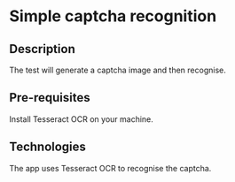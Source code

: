 # Simple captcha recognition

## Description
The test will generate a captcha image and then recognise.

## Pre-requisites
Install Tesseract OCR on your machine.

## Technologies
The app uses Tesseract OCR to recognise the captcha.